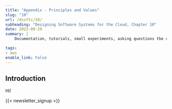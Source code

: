 ```yaml
---
title: "Appendix - Principles and Values"
slug: "10"
url: /dssftc/10/
subheading: "Designing Software Systems for the Cloud, Chapter 10"
date: 2022-09-29
summary: |
    Documentation, tutorials, small experiments, asking questions the right way.

tags:
- aws
enable_link: False
---
```


## Introduction

Hi!

{{< newsletter_signup >}}